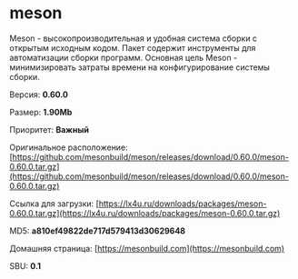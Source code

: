 # meson

Meson - высокопроизводительная и удобная система сборки с открытым исходным кодом. Пакет содержит инструменты для автоматизации сборки программ. Основная цель Meson - минимизировать затраты времени на конфигурирование системы сборки.

Версия: **0.60.0**

Размер: **1.90Mb**

Приоритет: **Важный**

Оригинальное расположение: [https://github.com/mesonbuild/meson/releases/download/0.60.0/meson-0.60.0.tar.gz](https://github.com/mesonbuild/meson/releases/download/0.60.0/meson-0.60.0.tar.gz)

Ссылка для загрузки: [https://lx4u.ru/downloads/packages/meson-0.60.0.tar.gz](https://lx4u.ru/downloads/packages/meson-0.60.0.tar.gz)

MD5: **a810ef49822de717d579413d30629648**

Домашняя страница: [https://mesonbuild.com](https://mesonbuild.com)

SBU: **0.1**